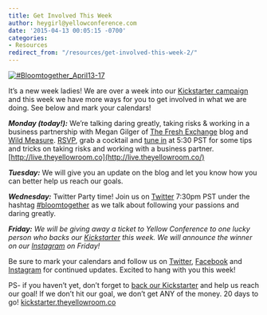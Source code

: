 ```yaml
---
title: Get Involved This Week
author: heygirl@yellowconference.com
date: '2015-04-13 00:05:15 -0700'
categories:
- Resources
redirect_from: "/resources/get-involved-this-week-2/"
---
```


<div class="post-body pe-wp-default jpibfi_container">

[![#Bloomtogether_April13-17](http://yellowconference.com/wp-content/uploads/2015/04/Bloomtogether_April13-17.jpg)](https://www.kickstarter.com/projects/1439745204/the-yellow-room-a-digital-hub-for-creative-world-c)

It’s a new week ladies! We are over a week into our [Kickstarter campaign](https://www.kickstarter.com/projects/1439745204/the-yellow-room-a-digital-hub-for-creative-world-c) and this week we have more ways for you to get involved in what we are doing. See below and mark your calendars!

_**Monday (today!):**_ We’re talking daring greatly, taking risks & working in a business partnership with Megan Gilger of [The Fresh Exchange](http://thefreshexchangeblog.com/) blog and [Wild Measure](http://www.wildmeasure.com/). [RSVP](https://plus.google.com/b/114908593334625555940/events/c8anog3i8df31acubo2k9ljvi18), grab a cocktail and [tune in](http://live.theyellowroom.co/) at 5:30 PST for some tips and tricks on taking risks and working with a business partner. [http://live.theyellowroom.co](http://live.theyellowroom.co/)

_**Tuesday:**_ We will give you an update on the blog and let you know how you can better help us reach our goals.

_**Wednesday:**_ Twitter Party time! Join us on [Twitter](https://twitter.com/yellowconf) 7:30pm PST under the hashtag [#bloomtogether](https://twitter.com/hashtag/bloomtogether?src=hash) as we talk about following your passions and daring greatly.

_**Friday:** We will be giving away a ticket to Yellow Conference to one lucky person who backs our [Kickstarter](https://www.kickstarter.com/projects/1439745204/the-yellow-room-a-digital-hub-for-creative-world-c) this week. We will announce the winner on our [Instagram](https://instagram.com/yellowconference/) on Friday!_

Be sure to mark your calendars and follow us on [Twitter](https://twitter.com/yellowconf), [Facebook](https://www.facebook.com/pages/The-Yellow-Conference/1393841977549340) and [Instagram](https://instagram.com/yellowconference/) for continued updates. Excited to hang with you this week!

PS- if you haven’t yet, don’t forget to [back our Kickstarter](https://www.kickstarter.com/projects/1439745204/the-yellow-room-a-digital-hub-for-creative-world-c) and help us reach our goal! If we don’t hit our goal, we don’t get ANY of the money. 20 days to go! [kickstarter.theyellowroom.co](http://kickstarter.theyellowroom.co/)

</div>

